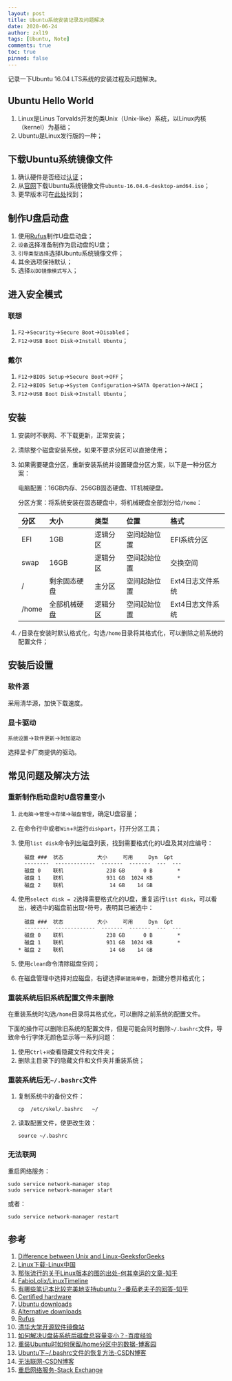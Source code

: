 ```yaml
---
layout: post
title: Ubuntu系统安装记录及问题解决
date: 2020-06-24
author: zxl19
tags: [Ubuntu, Note]
comments: true
toc: true
pinned: false
---
```


记录一下Ubuntu 16.04 LTS系统的安装过程及问题解决。

<!-- more -->

## Ubuntu Hello World

1. Linux是Linus Torvalds开发的类Unix（Unix-like）系统，以Linux内核（kernel）为基础；
2. Ubuntu是Linux发行版的一种；

## 下载Ubuntu系统镜像文件

1. 确认硬件是否经过[认证](https://ubuntu.com/certified)；
2. 从[官网](https://ubuntu.com/download)下载Ubuntu系统镜像文件`ubuntu-16.04.6-desktop-amd64.iso`；
3. 更早版本可在[此处](https://ubuntu.com/download/alternative-downloads)找到；

## 制作U盘启动盘

1. 使用[Rufus](https://rufus.ie/zh/)制作U盘启动盘；
2. `设备`选择准备制作为启动盘的U盘；
3. `引导类型选择`选择Ubuntu系统镜像文件；
4. 其余选项保持默认；
5. 选择`以DD镜像模式写入`；

## 进入安全模式

### 联想

1. `F2`->`Security`->`Secure Boot`->`Disabled`；
2. `F12`->`USB Boot Disk`->`Install Ubuntu`；

### 戴尔

1. `F12`->`BIOS Setup`->`Secure Boot`->`OFF`；
2. `F12`->`BIOS Setup`->`System Configuration`->`SATA Operation`->`AHCI`；
3. `F12`->`USB Boot Disk`->`Install Ubuntu`；

## 安装

1. 安装时不联网、不下载更新，正常安装；
2. 清除整个磁盘安装系统，如果不要求分区可以直接使用；
3. 如果需要硬盘分区，重新安装系统并设置硬盘分区方案，以下是一种分区方案：

    电脑配置：16GB内存、256GB固态硬盘、1T机械硬盘。

    分区方案：将系统安装在固态硬盘中，将机械硬盘全部划分给`/home`：

    | 分区 | 大小 | 类型 | 位置 | 格式 |
    | :------ | :------ | :------ | :------ | :------ |
    | EFI | 1GB | 逻辑分区 | 空间起始位置 | EFI系统分区 |
    | swap | 16GB| 逻辑分区 | 空间起始位置 | 交换空间 |
    | / | 剩余固态硬盘 | 主分区 | 空间起始位置 | Ext4日志文件系统 |
    | /home | 全部机械硬盘 | 逻辑分区 | 空间起始位置 | Ext4日志文件系统 |

4. `/`目录在安装时默认格式化，勾选`/home`目录将其格式化，可以删除之前系统的配置文件；

## 安装后设置

### 软件源

采用清华源，加快下载速度。

### 显卡驱动

`系统设置`->`软件更新`->`附加驱动`

选择显卡厂商提供的驱动。

## 常见问题及解决方法

### 重新制作启动盘时U盘容量变小

1. `此电脑`->`管理`->`存储`->`磁盘管理`，确定U盘容量；
2. 在命令行中或者`Win`+`R`运行`diskpart`，打开分区工具；
3. 使用`list disk`命令列出磁盘列表，找到需要格式化的U盘及其对应编号：

    ```shell
      磁盘 ###  状态           大小     可用     Dyn  Gpt
      --------  -------------  -------  -------  ---  ---
      磁盘 0    联机              238 GB      0 B        *
      磁盘 1    联机              931 GB  1024 KB        *
      磁盘 2    联机               14 GB    14 GB
    ```

4. 使用`select disk = 2`选择需要格式化的U盘，重复运行`list disk`，可以看出，被选中的磁盘前出现`*`符号，表明其已被选中：

    ```shell
      磁盘 ###  状态           大小     可用     Dyn  Gpt
      --------  -------------  -------  -------  ---  ---
      磁盘 0    联机              238 GB      0 B        *
      磁盘 1    联机              931 GB  1024 KB        *
    * 磁盘 2    联机               14 GB    14 GB
    ```

5. 使用`clean`命令清除磁盘空间；
6. 在磁盘管理中选择对应磁盘，右键选择`新建简单卷`，新建分卷并格式化；

### 重装系统后旧系统配置文件未删除

在重装系统时勾选`/home`目录将其格式化，可以删除之前系统的配置文件。

下面的操作可以删除旧系统的配置文件，但是可能会同时删除`~/.bashrc`文件，导致命令行字体无颜色显示等一系列问题：

1. 使用`Ctrl`+`H`查看隐藏文件和文件夹；
2. 删除主目录下的隐藏文件和文件夹并重装系统；

### 重装系统后无`~/.bashrc`文件

1. 复制系统中的备份文件：

    ```shell
    cp  /etc/skel/.bashrc   ~/
    ```

2. 读取配置文件，使更改生效：

    ```shell
    source ~/.bashrc
    ```

### 无法联网

重启网络服务：

```shell
sudo service network-manager stop
sudo service network-manager start
```

或者：

```shell
sudo service network-manager restart
```

## 参考

1. [Difference between Unix and Linux-GeeksforGeeks](https://www.geeksforgeeks.org/linux-vs-unix/)
2. [Linux下载-Linux中国](https://linux.net.cn/article-4130-1.html)
3. [那张流行的关于Linux版本的图的出处-何其幸运的文章-知乎](https://zhuanlan.zhihu.com/p/1910763315426231504)
4. [FabioLolix/LinuxTimeline](https://github.com/FabioLolix/LinuxTimeline)
5. [有哪些笔记本比较完美地支持ubuntu？-番茄老夫子的回答-知乎](https://www.zhihu.com/question/286150644/answer/1064982579)
6. [Certified hardware](https://ubuntu.com/certified)
7. [Ubuntu downloads](https://ubuntu.com/download)
8. [Alternative downloads](https://ubuntu.com/download/alternative-downloads)
9. [Rufus](https://rufus.ie/zh/)
10. [清华大学开源软件镜像站](https://mirrors.tuna.tsinghua.edu.cn)
11. [如何解决U盘装系统后磁盘总容量变小？-百度经验](https://jingyan.baidu.com/article/59703552e754e48fc00740ed.html)
12. [重装Ubuntu时如何保留/home分区中的数据-博客园](https://www.cnblogs.com/maowang1991/p/3270441.html)
13. [Ubuntu下~/.bashrc文件的恢复方法-CSDN博客](https://blog.csdn.net/yucicheung/article/details/79334998)
14. [无法联网-CSDN博客](https://blog.csdn.net/nickdada/article/details/118152182)
15. [重启网络服务-Stack Exchange](https://askubuntu.com/questions/230698/how-to-restart-the-networking-service)
